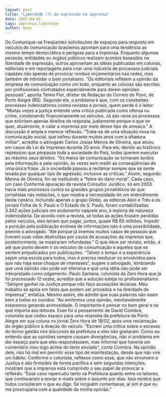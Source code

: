 ```yaml
---
layout: post
title: "Liberdade (?) de expressão na imprensa"
date: 2007-04-01
tags: imprensa,liberdade
author: None
---
```

Do Comunique-se
Freqüentes solicitações de espaços para resposta em veículos de comunicação brasileiros apontam para uma tendência ao mesmo tempo democrática e perigosa para a imprensa. Enquanto algumas pessoas, entidades ou órgãos públicos realizam acordos baseados na liberdade de expressão, outros aproveitam as idéias publicadas em colunas, editoriais e em reportagens para criar uma indústria de processos judiciais capazes não apenas de provocar rombos orçamentários nas redes, mas também de intimidar o bom jornalismo.
“Os editoriais refletem a opinião da empresa de comunicação como um todo, enquanto as colunas são escritas por profissionais contratados especialmente para darem opiniões pessoais”, aponta Telmo Flor, diretor de Redação do Correio do Povo, de Porto Alegre (RS). Segundo ele, o problema é que, com os constantes processos indenizatórios contra revistas e jornais, quem perde é o leitor. “Muitas vezes a justiça entende uma crítica publicada como ofensa ou crime, condenando financeiramente os veículos. Já são raros os processos que solicitam apenas direitos de resposta, justamente porque o que se quer, atualmente, é calar a imprensa por meio desse tipo de ameaça.” 
A discussão é ampla e merece reflexão. “Trata-se de uma situação nova na comunicação social, que sofreu durante muitos anos com a ditadura militar”, acredita o advogado Carlos Josias Menna de Oliveira, que atuou em casos de Lei de Imprensa durante 20 anos. Para ele, devido ao histórico repressivo que perpassa toda a sociedade do País, todos querem executar ao máximo seus direitos. “Os meios de comunicação se tornaram ávidos pela informação e pela opinião, às vezes sem medir as conseqüências de uma única frase. Já a sociedade passou a reclamar sempre que se sente lesada por qualquer tipo de agressão, inclusive as críticas.” Assim, segundo Menna de Oliveira, foi-se instituindo a “febre do dano moral”.
Cada caso, um caso
Conforme apuração da revista Consultor Jurídico, só em 2003 havia mais processos contra os grandes grupos jornalísticos do que jornalistas nas redações, o que mostra a necessidade de um entendimento deste cenário. Incluindo apenas o grupo Globo, as editoras Abril e Três e os jornais Folha de S. Paulo e O Estado de S. Paulo, foram contabilizadas 3.342 ações judiciais em andamento naquele ano, a maioria de natureza indenizatória. De acordo com a revista, se todas as ações fossem perdidas pelos veículos, eles teriam que pagar, juntos, quase R$ 65 milhões.
Impedir a punição pela publicação errônea de informações não é uma possibilidade, previne o advogado. “Até porque já tivemos muitos casos de pessoas que tiveram suas vidas destruídas por causa de acusações da imprensa que, posteriormente, se mostraram infundadas.” O que deve ser revisto, então, é até que ponto devem ir os veículos de comunicação e aqueles que se sentem prejudicados por publicações. “Talvez o tempo e a experiência sejam uma escola para todos, mas é preciso reeducar os envolvidos para que não haja esse choque de interesses”, sugere o advogado, lembrando que uma opinião não pode ser ofensiva e que uma idéia não pode ser interpretada como julgamento.
Paulo Santana, colunista da Zero Hora que já foi processado 12 vezes, acredita que a solução esteja no profissionalismo. “Sempre ganhei na Justiça porque não faço acusações levianas. Meu trabalho se apóia em fatos que podem ser provados e na liberdade de imprensa”, enfatiza. Mesmo assim, ele admite que suas palavras não soam bem a todos os ouvidos. “Ao emitirmos uma opinião, inevitavelmente estaremos gerando animosidade. O importante é pensar no bem geral e no que importa aos leitores. 
Esse foi o pensamento de David Coimbra, colunista que cedeu espaço para uma resposta da prefeitura de Porto Alegre em sua coluna no jornal Zero Hora de 18/02, após uma reclamação do órgão público à direção do veículo. “Escrevi uma crítica sobre o excesso do termo gestão nos discursos da prefeitura e eles não gostaram. Como eu entendo que as opiniões sempre causam divergências, não vi problema em dar espaço para que eles respondessem, mas informei que haveria um comentário meu logo acima do texto enviado”, conta Coimbra. Na opinião dele, não há mal em permitir esse tipo de manifestação, desde que não vire um hábito. 
Conforme o colunista, reflexos como esse, que não envolvem a Justiça e são firmados de forma pacífica e sem segundas intenções, mostram que a imprensa está cumprindo o seu papel de provocar a reflexão. “Esse caso repercutiu tanto na Prefeitura quanto entre os leitores, que continuaram a enviar e-mails sobre o assunto por dias. Isso mostra que todos consideram o que eu digo. Se ninguém comentasse, aí sim é que eu me preocuparia com a qualidade da minha opinião.” 